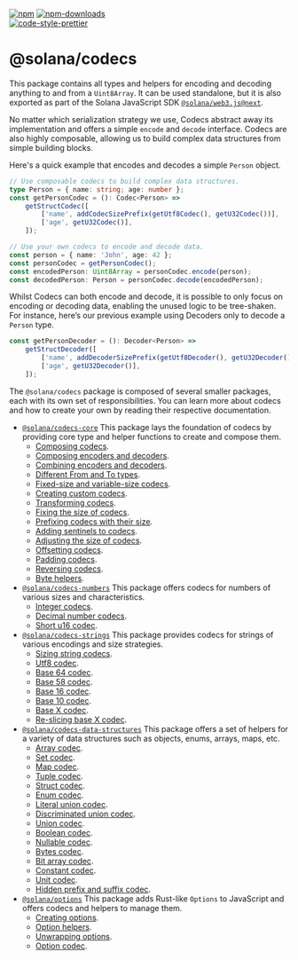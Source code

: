 [![npm][npm-image]][npm-url]
[![npm-downloads][npm-downloads-image]][npm-url]
<br />
[![code-style-prettier][code-style-prettier-image]][code-style-prettier-url]

[code-style-prettier-image]: https://img.shields.io/badge/code_style-prettier-ff69b4.svg?style=flat-square
[code-style-prettier-url]: https://github.com/prettier/prettier
[npm-downloads-image]: https://img.shields.io/npm/dm/@solana/codecs/next.svg?style=flat
[npm-image]: https://img.shields.io/npm/v/@solana/codecs/next.svg?style=flat
[npm-url]: https://www.npmjs.com/package/@solana/codecs/v/next

# @solana/codecs

This package contains all types and helpers for encoding and decoding anything to and from a `Uint8Array`. It can be used standalone, but it is also exported as part of the Solana JavaScript SDK [`@solana/web3.js@next`](https://github.com/anza-xyz/solana-web3.js/tree/main/packages/library).

No matter which serialization strategy we use, Codecs abstract away its implementation and offers a simple `encode` and `decode` interface. Codecs are also highly composable, allowing us to build complex data structures from simple building blocks.

Here's a quick example that encodes and decodes a simple `Person` object.

```ts
// Use composable codecs to build complex data structures.
type Person = { name: string; age: number };
const getPersonCodec = (): Codec<Person> =>
    getStructCodec([
        ['name', addCodecSizePrefix(getUtf8Codec(), getU32Codec())],
        ['age', getU32Codec()],
    ]);

// Use your own codecs to encode and decode data.
const person = { name: 'John', age: 42 };
const personCodec = getPersonCodec();
const encodedPerson: Uint8Array = personCodec.encode(person);
const decodedPerson: Person = personCodec.decode(encodedPerson);
```

Whilst Codecs can both encode and decode, it is possible to only focus on encoding or decoding data, enabling the unused logic to be tree-shaken. For instance, here’s our previous example using Decoders only to decode a `Person` type.

```ts
const getPersonDecoder = (): Decoder<Person> =>
    getStructDecoder([
        ['name', addDecoderSizePrefix(getUtf8Decoder(), getU32Decoder())],
        ['age', getU32Decoder()],
    ]);
```

The `@solana/codecs` package is composed of several smaller packages, each with its own set of responsibilities. You can learn more about codecs and how to create your own by reading their respective documentation.

- [`@solana/codecs-core`](https://github.com/anza-xyz/solana-web3.js/tree/main/packages/codecs-core) This package lays the foundation of codecs by providing core type and helper functions to create and compose them.
    - [Composing codecs](https://github.com/anza-xyz/solana-web3.js/tree/main/packages/codecs-core#composing-codecs).
    - [Composing encoders and decoders](https://github.com/anza-xyz/solana-web3.js/tree/main/packages/codecs-core#composing-encoders-and-decoders).
    - [Combining encoders and decoders](https://github.com/anza-xyz/solana-web3.js/tree/main/packages/codecs-core#combining-encoders-and-decoders).
    - [Different From and To types](https://github.com/anza-xyz/solana-web3.js/tree/main/packages/codecs-core#different-from-and-to-types).
    - [Fixed-size and variable-size codecs](https://github.com/anza-xyz/solana-web3.js/tree/main/packages/codecs-core#fixed-size-and-variable-size-codecs).
    - [Creating custom codecs](https://github.com/anza-xyz/solana-web3.js/tree/main/packages/codecs-core#creating-custom-codecs).
    - [Transforming codecs](https://github.com/anza-xyz/solana-web3.js/tree/main/packages/codecs-core#transforming-codecs).
    - [Fixing the size of codecs](https://github.com/anza-xyz/solana-web3.js/tree/main/packages/codecs-core#fixing-the-size-of-codecs).
    - [Prefixing codecs with their size](https://github.com/anza-xyz/solana-web3.js/tree/main/packages/codecs-core#prefixing-codecs-with-their-size).
    - [Adding sentinels to codecs](https://github.com/anza-xyz/solana-web3.js/tree/main/packages/codecs-core#adding-sentinels-to-codecs).
    - [Adjusting the size of codecs](https://github.com/anza-xyz/solana-web3.js/tree/main/packages/codecs-core#adjusting-the-size-of-codecs).
    - [Offsetting codecs](https://github.com/anza-xyz/solana-web3.js/tree/main/packages/codecs-core#offsetting-codecs).
    - [Padding codecs](https://github.com/anza-xyz/solana-web3.js/tree/main/packages/codecs-core#padding-codecs).
    - [Reversing codecs](https://github.com/anza-xyz/solana-web3.js/tree/main/packages/codecs-core#reversing-codecs).
    - [Byte helpers](https://github.com/anza-xyz/solana-web3.js/tree/main/packages/codecs-core#byte-helpers).
- [`@solana/codecs-numbers`](https://github.com/anza-xyz/solana-web3.js/tree/main/packages/codecs-numbers) This package offers codecs for numbers of various sizes and characteristics.
    - [Integer codecs](https://github.com/anza-xyz/solana-web3.js/tree/main/packages/codecs-numbers#integer-codecs).
    - [Decimal number codecs](https://github.com/anza-xyz/solana-web3.js/tree/main/packages/codecs-numbers#decimal-number-codecs).
    - [Short u16 codec](https://github.com/anza-xyz/solana-web3.js/tree/main/packages/codecs-numbers#short-u16-codec).
- [`@solana/codecs-strings`](https://github.com/anza-xyz/solana-web3.js/tree/main/packages/codecs-strings) This package provides codecs for strings of various encodings and size strategies.
    - [Sizing string codecs](https://github.com/anza-xyz/solana-web3.js/tree/main/packages/codecs-strings#sizing-string-codecs).
    - [Utf8 codec](https://github.com/anza-xyz/solana-web3.js/tree/main/packages/codecs-strings#utf8-codec).
    - [Base 64 codec](https://github.com/anza-xyz/solana-web3.js/tree/main/packages/codecs-strings#base-64-codec).
    - [Base 58 codec](https://github.com/anza-xyz/solana-web3.js/tree/main/packages/codecs-strings#base-58-codec).
    - [Base 16 codec](https://github.com/anza-xyz/solana-web3.js/tree/main/packages/codecs-strings#base-16-codec).
    - [Base 10 codec](https://github.com/anza-xyz/solana-web3.js/tree/main/packages/codecs-strings#base-10-codec).
    - [Base X codec](https://github.com/anza-xyz/solana-web3.js/tree/main/packages/codecs-strings#base-x-codec).
    - [Re-slicing base X codec](https://github.com/anza-xyz/solana-web3.js/tree/main/packages/codecs-strings#re-slicing-base-x-codec).
- [`@solana/codecs-data-structures`](https://github.com/anza-xyz/solana-web3.js/tree/main/packages/codecs-data-structures) This package offers a set of helpers for a variety of data structures such as objects, enums, arrays, maps, etc.
    - [Array codec](https://github.com/anza-xyz/solana-web3.js/tree/main/packages/codecs-data-structures#array-codec).
    - [Set codec](https://github.com/anza-xyz/solana-web3.js/tree/main/packages/codecs-data-structures#set-codec).
    - [Map codec](https://github.com/anza-xyz/solana-web3.js/tree/main/packages/codecs-data-structures#map-codec).
    - [Tuple codec](https://github.com/anza-xyz/solana-web3.js/tree/main/packages/codecs-data-structures#tuple-codec).
    - [Struct codec](https://github.com/anza-xyz/solana-web3.js/tree/main/packages/codecs-data-structures#struct-codec).
    - [Enum codec](https://github.com/anza-xyz/solana-web3.js/tree/main/packages/codecs-data-structures#enum-codec).
    - [Literal union codec](https://github.com/anza-xyz/solana-web3.js/tree/main/packages/codecs-data-structures#literal-union-codec).
    - [Discriminated union codec](https://github.com/anza-xyz/solana-web3.js/tree/main/packages/codecs-data-structures#discriminated-union-codec).
    - [Union codec](https://github.com/anza-xyz/solana-web3.js/tree/main/packages/codecs-data-structures#union-codec).
    - [Boolean codec](https://github.com/anza-xyz/solana-web3.js/tree/main/packages/codecs-data-structures#boolean-codec).
    - [Nullable codec](https://github.com/anza-xyz/solana-web3.js/tree/main/packages/codecs-data-structures#nullable-codec).
    - [Bytes codec](https://github.com/anza-xyz/solana-web3.js/tree/main/packages/codecs-data-structures#bytes-codec).
    - [Bit array codec](https://github.com/anza-xyz/solana-web3.js/tree/main/packages/codecs-data-structures#bit-array-codec).
    - [Constant codec](https://github.com/anza-xyz/solana-web3.js/tree/main/packages/codecs-data-structures#constant-codec).
    - [Unit codec](https://github.com/anza-xyz/solana-web3.js/tree/main/packages/codecs-data-structures#unit-codec).
    - [Hidden prefix and suffix codec](https://github.com/anza-xyz/solana-web3.js/tree/main/packages/codecs-data-structures#hidden-prefix-and-suffix-codec).
- [`@solana/options`](https://github.com/anza-xyz/solana-web3.js/tree/main/packages/options) This package adds Rust-like `Options` to JavaScript and offers codecs and helpers to manage them.
    - [Creating options](https://github.com/anza-xyz/solana-web3.js/tree/main/packages/options#creating-options).
    - [Option helpers](https://github.com/anza-xyz/solana-web3.js/tree/main/packages/options#option-helpers).
    - [Unwrapping options](https://github.com/anza-xyz/solana-web3.js/tree/main/packages/options#unwrapping-options).
    - [Option codec](https://github.com/anza-xyz/solana-web3.js/tree/main/packages/options#option-codec).
